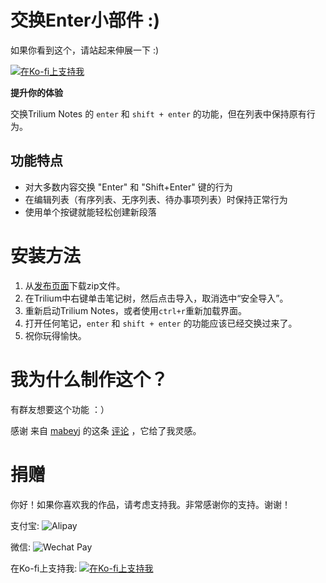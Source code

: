 # 交换Enter小部件 :)

如果你看到这个，请站起来伸展一下 :)

[![在Ko-fi上支持我](https://ko-fi.com/img/githubbutton_sm.svg)](https://ko-fi.com/nriver)

**提升你的体验**

交换Trilium Notes 的 `enter` 和 `shift + enter` 的功能，但在列表中保持原有行为。

## 功能特点

- 对大多数内容交换 "Enter" 和 "Shift+Enter" 键的行为
- 在编辑列表（有序列表、无序列表、待办事项列表）时保持正常行为
- 使用单个按键就能轻松创建新段落

# 安装方法

1. 从[发布页面](https://github.com/Nriver/swap-enter-widget/releases)下载zip文件。
2. 在Trilium中右键单击笔记树，然后点击导入，取消选中“安全导入”。
3. 重新启动Trilium Notes，或者使用`ctrl+r`重新加载界面。
4. 打开任何笔记，`enter` 和 `shift + enter` 的功能应该已经交换过来了。
5. 祝你玩得愉快。

# 我为什么制作这个？

有群友想要这个功能 ：）

感谢 来自 [mabeyj](https://github.com/mabeyj) 的这条 [评论](https://github.com/zadam/trilium/issues/4402#issuecomment-1802792643) ，它给了我灵感。

# 捐赠

你好！如果你喜欢我的作品，请考虑支持我。非常感谢你的支持。谢谢！

支付宝:
![Alipay](https://github.com/Nriver/trilium-translation/raw/main/docs/alipay.png)

微信:
![Wechat Pay](https://github.com/Nriver/trilium-translation/raw/main/docs/wechat_pay.png)

在Ko-fi上支持我:
[![在Ko-fi上支持我](https://ko-fi.com/img/githubbutton_sm.svg)](https://ko-fi.com/nriver)
